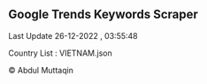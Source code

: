 

## Google Trends Keywords Scraper 
 
Last Update 26-12-2022 , 03:55:48

Country List :
VIETNAM.json



© Abdul Muttaqin 
